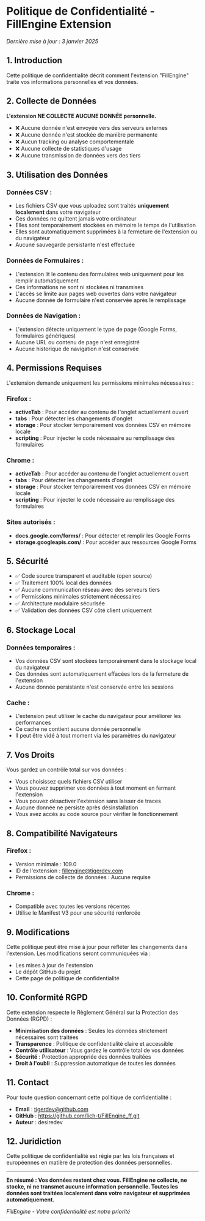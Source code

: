 # Politique de Confidentialité - FillEngine Extension

_Dernière mise à jour : 3 janvier 2025_

## 1. Introduction

Cette politique de confidentialité décrit comment l'extension "FillEngine" traite vos informations personnelles et vos données.

## 2. Collecte de Données

**L'extension NE COLLECTE AUCUNE DONNÉE personnelle.**

- ❌ Aucune donnée n'est envoyée vers des serveurs externes
- ❌ Aucune donnée n'est stockée de manière permanente
- ❌ Aucun tracking ou analyse comportementale
- ❌ Aucune collecte de statistiques d'usage
- ❌ Aucune transmission de données vers des tiers

## 3. Utilisation des Données

### Données CSV :

- Les fichiers CSV que vous uploadez sont traités **uniquement localement** dans votre navigateur
- Ces données ne quittent jamais votre ordinateur
- Elles sont temporairement stockées en mémoire le temps de l'utilisation
- Elles sont automatiquement supprimées à la fermeture de l'extension ou du navigateur
- Aucune sauvegarde persistante n'est effectuée

### Données de Formulaires :

- L'extension lit le contenu des formulaires web uniquement pour les remplir automatiquement
- Ces informations ne sont ni stockées ni transmises
- L'accès se limite aux pages web ouvertes dans votre navigateur
- Aucune donnée de formulaire n'est conservée après le remplissage

### Données de Navigation :

- L'extension détecte uniquement le type de page (Google Forms, formulaires génériques)
- Aucune URL ou contenu de page n'est enregistré
- Aucune historique de navigation n'est conservée

## 4. Permissions Requises

L'extension demande uniquement les permissions minimales nécessaires :

### Firefox :
- **activeTab** : Pour accéder au contenu de l'onglet actuellement ouvert
- **tabs** : Pour détecter les changements d'onglet
- **storage** : Pour stocker temporairement vos données CSV en mémoire locale
- **scripting** : Pour injecter le code nécessaire au remplissage des formulaires

### Chrome :
- **activeTab** : Pour accéder au contenu de l'onglet actuellement ouvert
- **tabs** : Pour détecter les changements d'onglet
- **storage** : Pour stocker temporairement vos données CSV en mémoire locale
- **scripting** : Pour injecter le code nécessaire au remplissage des formulaires

### Sites autorisés :
- **docs.google.com/forms/** : Pour détecter et remplir les Google Forms
- **storage.googleapis.com/** : Pour accéder aux ressources Google Forms

## 5. Sécurité

- ✅ Code source transparent et auditable (open source)
- ✅ Traitement 100% local des données
- ✅ Aucune communication réseau avec des serveurs tiers
- ✅ Permissions minimales strictement nécessaires
- ✅ Architecture modulaire sécurisée
- ✅ Validation des données CSV côté client uniquement

## 6. Stockage Local

### Données temporaires :
- Vos données CSV sont stockées temporairement dans le stockage local du navigateur
- Ces données sont automatiquement effacées lors de la fermeture de l'extension
- Aucune donnée persistante n'est conservée entre les sessions

### Cache :
- L'extension peut utiliser le cache du navigateur pour améliorer les performances
- Ce cache ne contient aucune donnée personnelle
- Il peut être vidé à tout moment via les paramètres du navigateur

## 7. Vos Droits

Vous gardez un contrôle total sur vos données :

- Vous choisissez quels fichiers CSV utiliser
- Vous pouvez supprimer vos données à tout moment en fermant l'extension
- Vous pouvez désactiver l'extension sans laisser de traces
- Aucune donnée ne persiste après désinstallation
- Vous avez accès au code source pour vérifier le fonctionnement

## 8. Compatibilité Navigateurs

### Firefox :
- Version minimale : 109.0
- ID de l'extension : fillengine@tigerdev.com
- Permissions de collecte de données : Aucune requise

### Chrome :
- Compatible avec toutes les versions récentes
- Utilise le Manifest V3 pour une sécurité renforcée

## 9. Modifications

Cette politique peut être mise à jour pour refléter les changements dans l'extension. Les modifications seront communiquées via :

- Les mises à jour de l'extension
- Le dépôt GitHub du projet
- Cette page de politique de confidentialité

## 10. Conformité RGPD

Cette extension respecte le Règlement Général sur la Protection des Données (RGPD) :

- **Minimisation des données** : Seules les données strictement nécessaires sont traitées
- **Transparence** : Politique de confidentialité claire et accessible
- **Contrôle utilisateur** : Vous gardez le contrôle total de vos données
- **Sécurité** : Protection appropriée des données traitées
- **Droit à l'oubli** : Suppression automatique de toutes les données

## 11. Contact

Pour toute question concernant cette politique de confidentialité :

- **Email** : tigerdev@github.com
- **GitHub** : https://github.com/lich-t/FillEngine_ff.git
- **Auteur** : desiredev

## 12. Juridiction

Cette politique de confidentialité est régie par les lois françaises et européennes en matière de protection des données personnelles.

---

**En résumé : Vos données restent chez vous. FillEngine ne collecte, ne stocke, ni ne transmet aucune information personnelle. Toutes les données sont traitées localement dans votre navigateur et supprimées automatiquement.**

*FillEngine - Votre confidentialité est notre priorité*